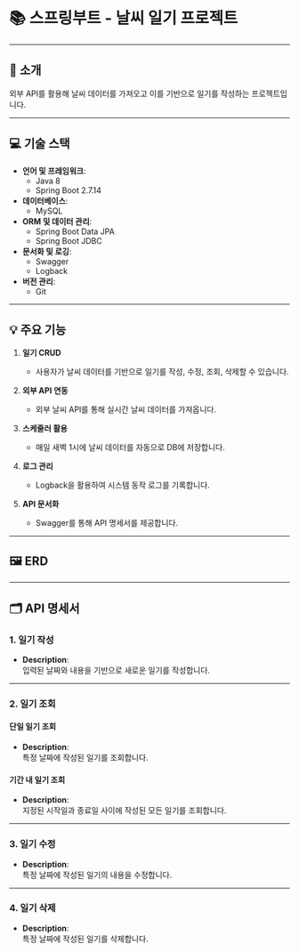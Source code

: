 # 📚 **스프링부트 - 날씨 일기 프로젝트**

---

## 🌟 **소개**

외부 API를 활용해 날씨 데이터를 가져오고 이를 기반으로 일기를 작성하는 프로젝트입니다.

---

## 💻 **기술 스택**

- **언어 및 프레임워크**:
    - Java 8
    - Spring Boot 2.7.14
- **데이터베이스**:
    - MySQL
- **ORM 및 데이터 관리**:
    - Spring Boot Data JPA
    - Spring Boot JDBC
- **문서화 및 로깅**:
    - Swagger
    - Logback
- **버전 관리**:
    - Git

---

## 💡 **주요 기능**

1. **일기 CRUD**
    - 사용자가 날씨 데이터를 기반으로 일기를 작성, 수정, 조회, 삭제할 수 있습니다.

2. **외부 API 연동**
    - 외부 날씨 API를 통해 실시간 날씨 데이터를 가져옵니다.

3. **스케줄러 활용**
    - 매일 새벽 1시에 날씨 데이터를 자동으로 DB에 저장합니다.

4. **로그 관리**
    - Logback을 활용하여 시스템 동작 로그를 기록합니다.

5. **API 문서화**
    - Swagger를 통해 API 명세서를 제공합니다.

---

## 🖼 **ERD**


---

## 🗂 **API 명세서**

### **1. 일기 작성**

- **Description**:  
  입력된 날짜와 내용을 기반으로 새로운 일기를 작성합니다.

---

### **2. 일기 조회**

#### **단일 일기 조회**
- **Description**:  
  특정 날짜에 작성된 일기를 조회합니다.

#### **기간 내 일기 조회**
- **Description**:  
  지정된 시작일과 종료일 사이에 작성된 모든 일기를 조회합니다.

---

### **3. 일기 수정**

- **Description**:  
  특정 날짜에 작성된 일기의 내용을 수정합니다.

---

### **4. 일기 삭제**

- **Description**:  
  특정 날짜에 작성된 일기를 삭제합니다.
